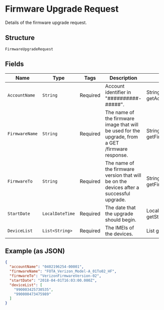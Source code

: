 
# Firmware Upgrade Request

Details of the firmware upgrade request.

## Structure

`FirmwareUpgradeRequest`

## Fields

| Name | Type | Tags | Description | Getter | Setter |
|  --- | --- | --- | --- | --- | --- |
| `AccountName` | `String` | Required | Account identifier in "##########-#####". | String getAccountName() | setAccountName(String accountName) |
| `FirmwareName` | `String` | Required | The name of the firmware image that will be used for the upgrade, from a GET /firmware response. | String getFirmwareName() | setFirmwareName(String firmwareName) |
| `FirmwareTo` | `String` | Required | The name of the firmware version that will be on the devices after a successful upgrade. | String getFirmwareTo() | setFirmwareTo(String firmwareTo) |
| `StartDate` | `LocalDateTime` | Required | The date that the upgrade should begin. | LocalDateTime getStartDate() | setStartDate(LocalDateTime startDate) |
| `DeviceList` | `List<String>` | Required | The IMEIs of the devices. | List<String> getDeviceList() | setDeviceList(List<String> deviceList) |

## Example (as JSON)

```json
{
  "accountName": "0402196254-00001",
  "firmwareName": "FOTA_Verizon_Model-A_01To02_HF",
  "firmwareTo": "VerizonFirmwareVersion-02",
  "startDate": "2018-04-01T16:03:00.000Z",
  "deviceList": [
    "990003425730535",
    "990000473475989"
  ]
}
```

